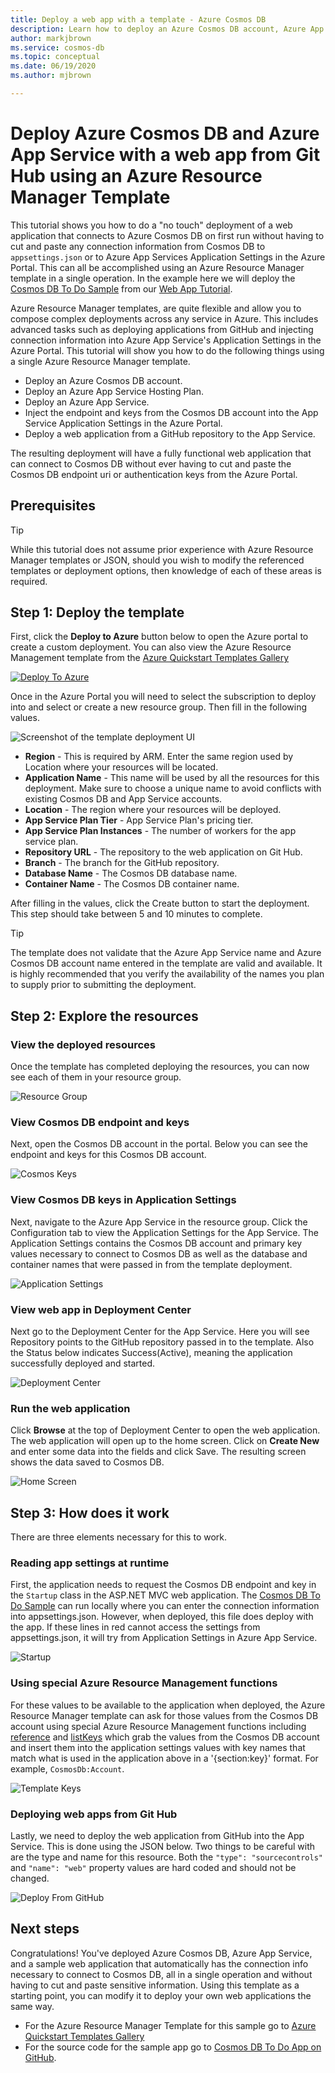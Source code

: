 ```yaml
---
title: Deploy a web app with a template - Azure Cosmos DB
description: Learn how to deploy an Azure Cosmos DB account, Azure App Service Web Apps, and a sample web application using an Azure Resource Manager template.
author: markjbrown
ms.service: cosmos-db
ms.topic: conceptual
ms.date: 06/19/2020
ms.author: mjbrown

---
```

# Deploy Azure Cosmos DB and Azure App Service with a web app from Git Hub using an Azure Resource Manager Template

This tutorial shows you how to do a "no touch" deployment of a web application that connects to Azure Cosmos DB on first run without having to cut and paste any connection information from Cosmos DB to `appsettings.json` or to Azure App Services Application Settings in the Azure Portal. This can all be accomplished using an Azure Resource Manager template in a single operation. In the example here we will deploy the [Cosmos DB To Do Sample](https://github.com/Azure-Samples/cosmos-dotnet-core-todo-app) from our [Web App Tutorial](sql-api-dotnet-application.md).

Azure Resource Manager templates, are quite flexible and allow you to compose complex deployments across any service in Azure. This includes advanced tasks such as deploying applications from GitHub and injecting connection information into Azure App Service's Application Settings in the Azure Portal. This tutorial will show you how to do the following things using a single Azure Resource Manager template.

* Deploy an Azure Cosmos DB account.
* Deploy an Azure App Service Hosting Plan.
* Deploy an Azure App Service.
* Inject the endpoint and keys from the Cosmos DB account into the App Service Application Settings in the Azure Portal.
* Deploy a web application from a GitHub repository to the App Service.

The resulting deployment will have a fully functional web application that can connect to Cosmos DB without ever having to cut and paste the Cosmos DB endpoint uri or authentication keys from the Azure Portal.

## Prerequisites

> [!TIP]
> While this tutorial does not assume prior experience with Azure Resource Manager templates or JSON, should you wish to modify the referenced templates or deployment options, then knowledge of each of these areas is required.

## Step 1: Deploy the template

First, click the **Deploy to Azure** button below to open the Azure portal to create a custom deployment. You can also view the Azure Resource Management template from the [Azure Quickstart Templates Gallery](https://github.com/Azure/azure-quickstart-templates/tree/master/101-cosmosdb-webapp)

[![Deploy To Azure](https://raw.githubusercontent.com/Azure/azure-quickstart-templates/master/1-CONTRIBUTION-GUIDE/images/deploytoazure.svg?sanitize=true)](https://portal.azure.com/#create/Microsoft.Template/uri/https%3A%2F%2Fraw.githubusercontent.com%2FAzure%2Fazure-quickstart-templates%2Fmaster%2F101-cosmosdb-webapp%2Fazuredeploy.json)

Once in the Azure Portal you will need to select the subscription to deploy into and select or create a new resource group. Then fill in the following values.

![Screenshot of the template deployment UI](./media/create-website/template-deployment.png)

* **Region** - This is required by ARM. Enter the same region used by Location where your resources will be located.
* **Application Name** - This name will be used by all the resources for this deployment. Make sure to choose a unique name to avoid conflicts with existing Cosmos DB and App Service accounts.
* **Location** - The region where your resources will be deployed.
* **App Service Plan Tier** - App Service Plan's pricing tier.
* **App Service Plan Instances** - The number of workers for the app service plan.
* **Repository URL** - The repository to the web application on Git Hub.
* **Branch** - The branch for the GitHub repository.
* **Database Name** - The Cosmos DB database name.
* **Container Name** - The Cosmos DB container name.

After filling in the values, click the Create button to start the deployment. This step should take between 5 and 10 minutes to complete.

> [!TIP]
> The template does not validate that the Azure App Service name and Azure Cosmos DB account name entered in the template are valid and available. It is highly recommended that you verify the availability of the names you plan to supply prior to submitting the deployment.

## Step 2: Explore the resources

### View the deployed resources

Once the template has completed deploying the resources, you can now see each of them in your resource group.

![Resource Group](./media/create-website/resource-group.png)

### View Cosmos DB endpoint and keys

Next, open the Cosmos DB account in the portal. Below you can see the endpoint and keys for this Cosmos DB account.

![Cosmos Keys](./media/create-website/cosmos-keys.png)

### View Cosmos DB keys in Application Settings

Next, navigate to the Azure App Service in the resource group. Click the Configuration tab to view the Application Settings for the App Service. The Application Settings contains the Cosmos DB account and primary key values necessary to connect to Cosmos DB as well as the database and container names that were passed in from the template deployment.

![Application Settings](./media/create-website/application-settings.png)

### View web app in Deployment Center

Next go to the Deployment Center for the App Service. Here you will see Repository points to the GitHub repository passed in to the template. Also the Status below indicates Success(Active), meaning the application successfully deployed and started.

![Deployment Center](./media/create-website/deployment-center.png)

### Run the web application

Click **Browse** at the top of Deployment Center to open the web application. The web application will open up to the home screen. Click on **Create New** and enter some data into the fields and click Save. The resulting screen shows the data saved to Cosmos DB.

![Home Screen](./media/create-website/home-screen.png)

## Step 3: How does it work

There are three elements necessary for this to work.

### Reading app settings at runtime

First, the application needs to request the Cosmos DB endpoint and key in the `Startup` class in the ASP.NET MVC web application. The [Cosmos DB To Do Sample](https://github.com/Azure-Samples/cosmos-dotnet-core-todo-app) can run locally where you can enter the connection information into appsettings.json. However, when deployed, this file does deploy with the app. If these lines in red cannot access the settings from appsettings.json, it will try from Application Settings in Azure App Service.

![Startup](./media/create-website/startup.png)

### Using special Azure Resource Management functions

For these values to be available to the application when deployed, the Azure Resource Manager template can ask for those values from the Cosmos DB account using special Azure Resource Management functions including [reference](../azure-resource-manager/templates/template-functions-resource.md#reference) and [listKeys](../azure-resource-manager/templates/template-functions-resource.md#listkeys) which grab the values from the Cosmos DB account and insert them into the application settings values with key names that match what is used in the application above in a '{section:key}' format. For example, `CosmosDb:Account`.

![Template Keys](./media/create-website/template-keys.png)

### Deploying web apps from Git Hub

Lastly, we need to deploy the web application from GitHub into the App Service. This is done using the JSON below. Two things to be careful with are the type and name for this resource. Both the `"type": "sourcecontrols"` and `"name": "web"` property values are hard coded and should not be changed.

![Deploy From GitHub](./media/create-website/deploy-from-github.png)

## Next steps

Congratulations! You've deployed Azure Cosmos DB, Azure App Service, and a sample web application that automatically has the connection info necessary to connect to Cosmos DB, all in a single operation and without having to cut and paste sensitive information. Using this template as a starting point, you can modify it to deploy your own web applications the same way.

* For the Azure Resource Manager Template for this sample go to [Azure Quickstart Templates Gallery](https://github.com/Azure/azure-quickstart-templates/tree/master/101-cosmosdb-webapp)
* For the source code for the sample app go to [Cosmos DB To Do App on GitHub](https://github.com/Azure-Samples/cosmos-dotnet-core-todo-app).
